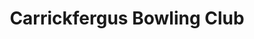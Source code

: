 ---
title: "Carrickfergus Bowling Club"
address: "Shaftsbury Park, St.Brides St, Carrickfergus, Co. Antrim BT38 8JR"
tel: "028 9335 1513"
county: "Antrim"
category: "Bowling"
type: "Content"
lat: "54.722468"
lng: "-5.81297"
---
